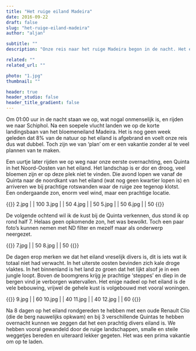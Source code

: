 ```yaml
---
title: "Het ruige eiland Madeira"
date: 2016-09-22
draft: false
slug: "het-ruige-eiland-madeira"
author: "aljan"

subtitle: ""
description: "Onze reis naar het ruige Madeira begon in de nacht. Het eiland biedt een verrassende diversiteit: van droge vlaktes tot jungle-achtige binnenlanden en verborgen watervallen. Een perfecte plek om op te laden"

related: ""
related_url: ""

photo: "1.jpg"
thumbnail: ""

header: true
header_studio: false
header_title_gradient: false
---
```


Om 01:00 uur in de nacht staan we op, wat nogal onmenselijk is, en rijden we naar Schiphol. Na een soepele vlucht landen we op de korte landingsbaan van het bloemeneiland Madeira. Het is nog geen week geleden dat 8% van de natuur op het eiland is afgebrand en voelt onze reis dus wat dubbel. Toch zijn we van ‘plan’ om er een vakantie zonder al te veel plannen van te maken.

Een uurtje later rijden we op weg naar onze eerste overnachting, een Quinta in het Noord-Oosten van het eiland. Het landschap is er dor en droog, veel bloemen zijn er op deze plek niet te vinden. Die avond lopen we vanaf de Quinta naar de noordkant van het eiland (wat nog geen kwartier lopen is) en arriveren we bij prachtige rotswanden waar de ruige zee tegenop klotst. Een ondergaande zon, enorm veel wind, maar een prachtige locatie.

<!-- Gallery #1 -->
{{<photos footnote="" >}}
2.jpg | | 100
3.jpg | | 50
4.jpg | | 50
5.jpg | | 50
6.jpg | | 50
{{</photos>}}

De volgende ochtend wil ik de kust bij de Quinta verkennen, dus stond ik op rond half 7. Helaas geen opkomende zon, het was bewolkt. Toch een paar foto’s kunnen nemen met ND filter en mezelf maar als onderwerp neergezet.

<!-- Gallery #2 -->
{{<photos footnote="" >}}
7.jpg | | 50
8.jpg | | 50
{{</photos>}}

De dagen erop merken we dat het eiland vreselijk divers is, dit is iets wat ik totaal niet had verwacht. In het uiterste oosten bevinden zich kale droge vlaktes. In het binnenland is het land zo groen dat het lijkt alsof je in een jungle loopt. Boven de boomgrens krijg je prachtige ‘steppes’ en diep in de bergen vind je verborgen watervallen. Het enige nadeel op het eiland is de vele bebouwing, vrijwel de gehele kust is volgebouwd met vooral woningen.

<!-- Gallery #3 -->
{{<photos footnote="" >}}
9.jpg | | 60
10.jpg | | 40
11.jpg | | 40
12.jpg | | 60
{{</photos>}}

Na 8 dagen op het eiland rondgereden te hebben met een oude Renault Clio (die de berg nauwelijks opkwam) en bij 3 verschillende Quintas te hebben overnacht kunnen we zeggen dat het een prachtig divers eiland is. We hebben vooral gewandeld door de ruige landschappen, smalle en steile weggetjes bereden en uiteraard lekker gegeten. Het was een prima vakantie om op te laden.
